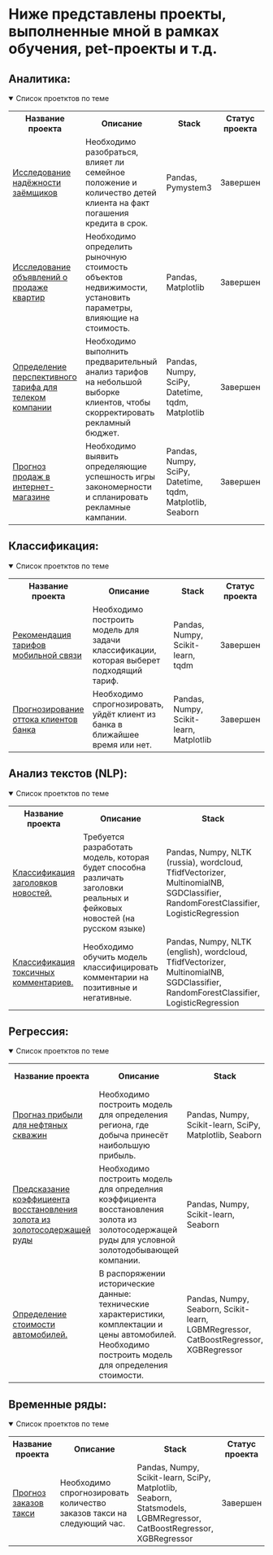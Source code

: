 # Ниже представлены проекты, выполненные мной в рамках обучения, pet-проекты и т.д.

## Аналитика:
<details open>
  <summary>Список проетктов по теме</summary>
<table>
<tr>
  <th>Название проекта</th>
  <th>Описание</th>
  <th>Stack</th>
  <th>Статус проекта</th>
</tr> 
  
<tr>
  <td><a href = "https://github.com/ialeksfaizov/Data-preparation-for-credit-scoring">Исследование надёжности заёмщиков</a></td>
  <td>Необходимо разобраться, влияет ли семейное положение и количество детей клиента на факт погашения кредита в срок.</td>
  <td>Pandas, Pymystem3</td>
  <td>Завершен</td>
</tr>

<tr>
  <td><a href = "https://github.com/ialeksfaizov/Data-preparation-and-visualize-for-estate-market">Исследование объявлений о продаже квартир</a></td>
  <td>Необходимо определить рыночную стоимость объектов недвижимости, установить параметры, влияющие на стоимость.</td>
  <td>Pandas, Matplotlib</td> 
  <td>Завершен</td>
</tr>

<tr>
  <td><a href = "https://github.com/ialeksfaizov/Mobile-tariffs-analysis">Определение перспективного тарифа для телеком компании</a></td>
  <td>Необходимо выполнить предварительный анализ тарифов на небольшой выборке клиентов, чтобы скорректировать рекламный бюджет.</td>
  <td>Pandas, Numpy, SciPy, Datetime, tqdm, Matplotlib</td>  
  <td>Завершен</td>
</tr>

<tr>
  <td><a href = "https://github.com/ialeksfaizov/Game-market-analysis">Прогноз продаж в интернет-магазине</a></td>
  <td>Необходимо выявить определяющие успешность игры закономерности и спланировать рекламные кампании.</td>
  <td>Pandas, Numpy, SciPy, Datetime, tqdm, Matplotlib, Seaborn</td>   
  <td>Завершен</td>
</tr>
 
</table>
</details>

## Классификация:

<details open>
  <summary>Список проетктов по теме</summary>
<table>
<tr>
  <th>Название проекта</th>
  <th>Описание</th>
  <th>Stack</th>
  <th>Статус проекта</th>
</tr> 
  
<tr>
  <td><a href = "https://github.com/ialeksfaizov/Tariffs-recommendation">Рекомендация тарифов мобильной связи</a></td>
  <td>Необходимо построить модель для задачи классификации, которая выберет подходящий тариф.</td>
  <td>Pandas, Numpy, Scikit-learn, tqdm</td>    
  <td>Завершен</td>
</tr>
 
<tr>
  <td><a href = "https://github.com/ialeksfaizov/Churn-prediction">Прогнозирование оттока клиентов банка</a></td>
  <td>Необходимо спрогнозировать, уйдёт клиент из банка в ближайшее время или нет.</td>
  <td>Pandas, Numpy, Scikit-learn, Matplotlib</td>   
  <td>Завершен</td>
</tr>
 
</table>
</details>

## Анализ текстов (NLP):

<details open>
  <summary>Список проетктов по теме</summary>
<table>
<tr>
  <th>Название проекта</th>
  <th>Описание</th>
  <th>Stack</th>
  <th>Статус проекта</th>
</tr> 
  
<tr>
  <td><a href = "https://github.com/ialeksfaizov/Predict-fake-news">Классификация заголовков новостей.</a></td>
  <td>Требуется разработать модель, которая будет способна различать заголовки реальных и фейковых новостей (на русском языке)</td>
  <td>Pandas, Numpy, NLTK (russia), wordcloud, TfidfVectorizer, MultinomialNB, SGDClassifier, RandomForestClassifier, LogisticRegression</td>
  <td>Завершен</td>
</tr>
  
<tr>
  <td><a href = "https://github.com/ialeksfaizov/toxic-comments-classification">Классификация токсичных комментариев.</a></td>
  <td>Необходимо обучить модель классифицировать комментарии на позитивные и негативные.</td>
  <td>Pandas, Numpy, NLTK (english), wordcloud, TfidfVectorizer, MultinomialNB, SGDClassifier, RandomForestClassifier, LogisticRegression</td>
  <td>Завершен</td>
</tr>
  
</table>
</details>

## Регрессия:

<details open>
  <summary>Список проетктов по теме</summary>
<table>
<tr>
  <th>Название проекта</th>
  <th>Описание</th>
  <th>Stack</th>
  <th>Статус проекта</th>
</tr> 
  
<tr>
  <td><a href = "https://github.com/ialeksfaizov/Profit-prediction-for-oil">Прогназ прибыли для нефтяных скважин</a></td>
  <td>Необходимо построить модель для определения региона, где добыча принесёт наибольшую прибыль.</td>
  <td>Pandas, Numpy, Scikit-learn, SciPy, Matplotlib, Seaborn</td>
  <td>Завершен</td>
</tr>
  
<tr>
  <td><a href = "https://github.com/ialeksfaizov/Recovery-of-gold">Предсказание коэффициента восстановления золота из золотосодержащей руды</a></td>
  <td>Необходимо построить модель для определния коэффициента восстановления золота из золотосодержащей руды для условной золотодобывающей компании.</td>
  <td>Pandas, Numpy, Scikit-learn, Seaborn</td>
  <td>Завершен</td>
</tr>
  
<tr>
  <td><a href = "https://github.com/ialeksfaizov/car-price-prediction_GB">Определение стоимости автомобилей.</a></td> 
  <td> В распоряжении исторические данные: технические характеристики, комплектации и цены автомобилей. Необходимо построить модель для определения стоимости.</td>
  <td>Pandas, Numpy, Seaborn, Scikit-learn, LGBMRegressor, CatBoostRegressor, XGBRegressor</td>
  <td>Завершен</td>
</tr>
 
</table>
</details>

  
## Временные ряды:

<details open>
  <summary>Список проетктов по теме</summary>
<table>
<tr>
  <th>Название проекта</th>
  <th>Описание</th>
  <th>Stack</th>
  <th>Статус проекта</th>
</tr> 
  
<tr>
  <td><a href = "https://github.com/ialeksfaizov/predict-for-taxi">Прогноз заказов такси</a></td>
  <td>Необходимо спрогнозировать количество заказов такси на следующий час.</td>
  <td>Pandas, Numpy, Scikit-learn, SciPy, Matplotlib, Seaborn, Statsmodels, LGBMRegressor, CatBoostRegressor, XGBRegressor</td>
  <td>Завершен</td>
</tr>
  
</table>
</details>
